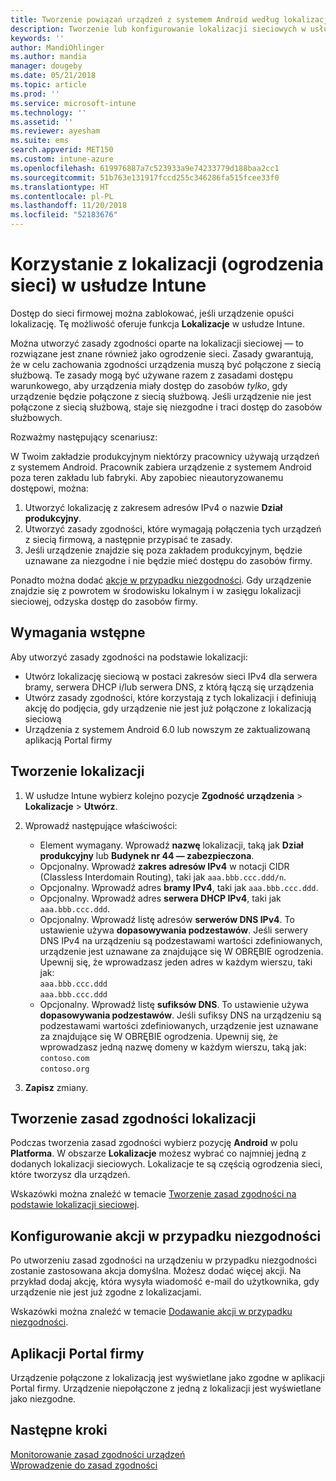 ```yaml
---
title: Tworzenie powiązań urządzeń z systemem Android według lokalizacji sieciowej w usłudze Microsoft Intune — Azure | Microsoft Docs
description: Tworzenie lub konfigurowanie lokalizacji sieciowych w usłudze Microsoft Intune dla urządzeń z systemem Android. Urządzenia można oznaczać jako niezgodne w oparciu o lokalizację sieciową urządzenia. Jeśli urządzenie jest przenoszone poza lokalizację sieciową, można zablokować dostęp do zasobów firmy.
keywords: ''
author: MandiOhlinger
ms.author: mandia
manager: dougeby
ms.date: 05/21/2018
ms.topic: article
ms.prod: ''
ms.service: microsoft-intune
ms.technology: ''
ms.assetid: ''
ms.reviewer: ayesham
ms.suite: ems
search.appverid: MET150
ms.custom: intune-azure
ms.openlocfilehash: 619976887a7c523933a9e74233779d188baa2cc1
ms.sourcegitcommit: 51b763e131917fccd255c346286fa515fcee33f0
ms.translationtype: HT
ms.contentlocale: pl-PL
ms.lasthandoff: 11/20/2018
ms.locfileid: "52183676"
---
```

# <a name="use-locations-network-fence-in-intune"></a>Korzystanie z lokalizacji (ogrodzenia sieci) w usłudze Intune

Dostęp do sieci firmowej można zablokować, jeśli urządzenie opuści lokalizację. Tę możliwość oferuje funkcja **Lokalizacje** w usłudze Intune. 

Można utworzyć zasady zgodności oparte na lokalizacji sieciowej — to rozwiązane jest znane również jako ogrodzenie sieci. Zasady gwarantują, że w celu zachowania zgodności urządzenia muszą być połączone z siecią służbową. Te zasady mogą być używane razem z zasadami dostępu warunkowego, aby urządzenia miały dostęp do zasobów *tylko*, gdy urządzenie będzie połączone z siecią służbową. Jeśli urządzenie nie jest połączone z siecią służbową, staje się niezgodne i traci dostęp do zasobów służbowych.

Rozważmy następujący scenariusz:

W Twoim zakładzie produkcyjnym niektórzy pracownicy używają urządzeń z systemem Android. Pracownik zabiera urządzenie z systemem Android poza teren zakładu lub fabryki. Aby zapobiec nieautoryzowanemu dostępowi, można:

1. Utworzyć lokalizację z zakresem adresów IPv4 o nazwie **Dział produkcyjny**.
2. Utworzyć zasady zgodności, które wymagają połączenia tych urządzeń z siecią firmową, a następnie przypisać te zasady.
3. Jeśli urządzenie znajdzie się poza zakładem produkcyjnym, będzie uznawane za niezgodne i nie będzie mieć dostępu do zasobów firmy.

Ponadto można dodać [akcje w przypadku niezgodności](#configure-the-actions-for-noncompliance). Gdy urządzenie znajdzie się z powrotem w środowisku lokalnym i w zasięgu lokalizacji sieciowej, odzyska dostęp do zasobów firmy.

## <a name="prerequisites"></a>Wymagania wstępne

Aby utworzyć zasady zgodności na podstawie lokalizacji:

- Utwórz lokalizację sieciową w postaci zakresów sieci IPv4 dla serwera bramy, serwera DHCP i/lub serwera DNS, z którą łączą się urządzenia
- Utwórz zasady zgodności, które korzystają z tych lokalizacji i definiują akcję do podjęcia, gdy urządzenie nie jest już połączone z lokalizacją sieciową
- Urządzenia z systemem Android 6.0 lub nowszym ze zaktualizowaną aplikacją Portal firmy

## <a name="create-a-location"></a>Tworzenie lokalizacji

1. W usłudze Intune wybierz kolejno pozycje **Zgodność urządzenia** > **Lokalizacje** > **Utwórz**.

2. Wprowadź następujące właściwości:  

   - Element wymagany. Wprowadź **nazwę** lokalizacji, taką jak **Dział produkcyjny** lub **Budynek nr 44 — zabezpieczona**.
   - Opcjonalny. Wprowadź **zakres adresów IPv4** w notacji CIDR (Classless Interdomain Routing), taki jak `aaa.bbb.ccc.ddd/n`.
   - Opcjonalny. Wprowadź adres **bramy IPv4**, taki jak `aaa.bbb.ccc.ddd`.
   - Opcjonalny. Wprowadź adres **serwera DHCP IPv4**, taki jak `aaa.bbb.ccc.ddd`.
   - Opcjonalny. Wprowadź listę adresów **serwerów DNS IPv4**. To ustawienie używa **dopasowywania podzestawów**. Jeśli serwery DNS IPv4 na urządzeniu są podzestawami wartości zdefiniowanych, urządzenie jest uznawane za znajdujące się W OBRĘBIE ogrodzenia. Upewnij się, że wprowadzasz jeden adres w każdym wierszu, taki jak:  
     `aaa.bbb.ccc.ddd`  
     `aaa.bbb.ccc.ddd`
   - Opcjonalny. Wprowadź listę **sufiksów DNS**. To ustawienie używa **dopasowywania podzestawów**. Jeśli sufiksy DNS na urządzeniu są podzestawami wartości zdefiniowanych, urządzenie jest uznawane za znajdujące się W OBRĘBIE ogrodzenia. Upewnij się, że wprowadzasz jedną nazwę domeny w każdym wierszu, taką jak:  
     `contoso.com`  
     `contoso.org`

3. **Zapisz** zmiany.

## <a name="create-the-location-compliance-policy"></a>Tworzenie zasad zgodności lokalizacji

Podczas tworzenia zasad zgodności wybierz pozycję **Android** w polu **Platforma**. W obszarze **Lokalizacje** możesz wybrać co najmniej jedną z dodanych lokalizacji sieciowych. Lokalizacje te są częścią ogrodzenia sieci, które tworzysz dla urządzeń.

Wskazówki można znaleźć w temacie [Tworzenie zasad zgodności na podstawie lokalizacji sieciowej](compliance-policy-create-android.md#locations).

## <a name="configure-the-actions-for-noncompliance"></a>Konfigurowanie akcji w przypadku niezgodności

Po utworzeniu zasad zgodności na urządzeniu w przypadku niezgodności zostanie zastosowana akcja domyślna. Możesz dodać więcej akcji. Na przykład dodaj akcję, która wysyła wiadomość e-mail do użytkownika, gdy urządzenie nie jest już zgodne z lokalizacjami.

Wskazówki można znaleźć w temacie [Dodawanie akcji w przypadku niezgodności](actions-for-noncompliance.md).

## <a name="company-portal-app"></a>Aplikacji Portal firmy

Urządzenie połączone z lokalizacją jest wyświetlane jako zgodne w aplikacji Portal firmy. Urządzenie niepołączone z jedną z lokalizacji jest wyświetlane jako niezgodne.

## <a name="next-steps"></a>Następne kroki
[Monitorowanie zasad zgodności urządzeń](compliance-policy-monitor.md)  
[Wprowadzenie do zasad zgodności](device-compliance-get-started.md)
